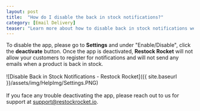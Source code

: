 ```yaml
---
layout: post
title:  "How do I disable the back in stock notifications?"
category: [Email Delivery]
teaser: "Learn more about how to disable back in stock notifications we send automatically to your customers when products are restocked"
---
```

To disable the app, please go to **Settings** and under "Enable/Disable", click the **deactivate** button. Once the app is deactivated, **Restock Rocket** will not allow your customers to register for notifications and will not send any emails when a product is back in stock.
<br/>
<br/>
![Disable Back in Stock Notifications - Restock Rocket]({{ site.baseurl }}/assets/img/HelpImg/Settings.PNG)
<br/>
<br/>
If you face any trouble deactivating the app, please reach out to us for support at <a href="mailto:support@restockrocket.io">support@restockrocket.io</a>.
